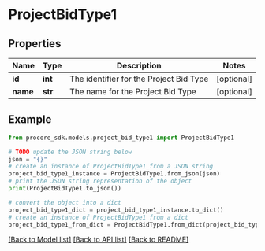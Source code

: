 # ProjectBidType1


## Properties

Name | Type | Description | Notes
------------ | ------------- | ------------- | -------------
**id** | **int** | The identifier for the Project Bid Type | [optional] 
**name** | **str** | The name for the Project Bid Type | [optional] 

## Example

```python
from procore_sdk.models.project_bid_type1 import ProjectBidType1

# TODO update the JSON string below
json = "{}"
# create an instance of ProjectBidType1 from a JSON string
project_bid_type1_instance = ProjectBidType1.from_json(json)
# print the JSON string representation of the object
print(ProjectBidType1.to_json())

# convert the object into a dict
project_bid_type1_dict = project_bid_type1_instance.to_dict()
# create an instance of ProjectBidType1 from a dict
project_bid_type1_from_dict = ProjectBidType1.from_dict(project_bid_type1_dict)
```
[[Back to Model list]](../README.md#documentation-for-models) [[Back to API list]](../README.md#documentation-for-api-endpoints) [[Back to README]](../README.md)


